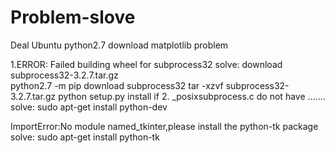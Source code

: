# Problem-slove
Deal Ubuntu python2.7 download matplotlib problem

1.ERROR: Failed building wheel for subprocess32
  solve: download subprocess32-3.2.7.tar.gz     
  python2.7 -m pip download subprocess32
  tar -xzvf subprocess32-3.2.7.tar.gz
  python setup.py install
    if 2. _posixsubprocess.c  do not have .......
      solve: sudo apt-get install python-dev
      
 ImportError:No module named_tkinter,please install the python-tk package
 solve: sudo apt-get install python-tk
 


